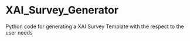 # XAI_Survey_Generator

Python code for generating a XAI Survey Template with the respect to the user needs
